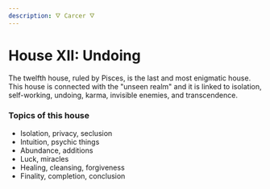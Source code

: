 ```yaml
---
description: 🜄 Carcer 🜄
---
```


# House XII: Undoing

The twelfth house, ruled by Pisces, is the last and most enigmatic house. This house is connected with the "unseen realm" and it is linked to isolation, self-working, undoing, karma, invisible enemies, and transcendence.



### Topics of this house

* Isolation, privacy, seclusion
* Intuition, psychic things
* Abundance, additions
* Luck, miracles
* Healing, cleansing, forgiveness
* Finality, completion, conclusion



